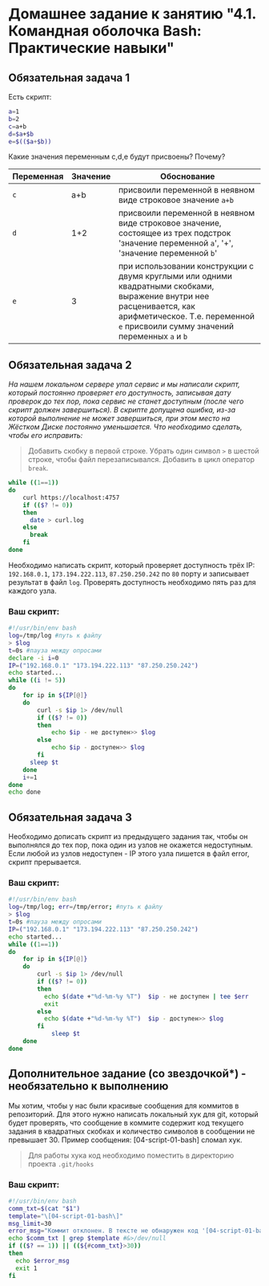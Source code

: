 # Домашнее задание к занятию "4.1. Командная оболочка Bash: Практические навыки"

## Обязательная задача 1

Есть скрипт:
```bash
a=1
b=2
c=a+b
d=$a+$b
e=$(($a+$b))
```

Какие значения переменным c,d,e будут присвоены? Почему?

| Переменная  | Значение | Обоснование                                                                                                                                                                                        |
| ------------- |----------|----------------------------------------------------------------------------------------------------------------------------------------------------------------------------------------------------|
| `c`  | a+b      | присвоили переменной в неявном виде строковое значение `a+b`                                                                                                                                       |
| `d`  | 1+2      | присвоили переменной в неявном виде строковое значение, состоящее из трех подстрок 'значение переменной `a`', '+', 'значение переменной `b`'                                                           |
| `e`  | 3        | при использовании конструкции с двумя круглыми или одними квадратными скобками, выражение внутри нее расценивается, как арифметическое. Т.е. переменной `e` присвоили сумму значений переменных `a` и `b` |


## Обязательная задача 2
_На нашем локальном сервере упал сервис и мы написали скрипт, который постоянно проверяет его доступность, записывая дату проверок до тех пор, пока сервис не станет доступным (после чего скрипт должен завершиться). В скрипте допущена ошибка, из-за которой выполнение не может завершиться, при этом место на Жёстком Диске постоянно уменьшается. Что необходимо сделать, чтобы его исправить:_  
> Добавить скобку в первой строке. Убрать один символ `>` в шестой строке, чтобы файл перезаписывался. Добавить в цикл оператор `break`.  
```bash
while ((1==1))
do
	curl https://localhost:4757
	if (($? != 0))
	then
	  date > curl.log
	else
	  break
	fi
done
```

Необходимо написать скрипт, который проверяет доступность трёх IP: `192.168.0.1`, `173.194.222.113`, `87.250.250.242` по `80` порту и записывает результат в файл `log`. Проверять доступность необходимо пять раз для каждого узла.

### Ваш скрипт:
```bash
#!/usr/bin/env bash
log=/tmp/log #путь к файлу
> $log
t=0s #пауза между опросами
declare -i i=0
IP=("192.168.0.1" "173.194.222.113" "87.250.250.242")
echo started...
while ((i != 5))
do
	for ip in ${IP[@]}
	do
	    curl -s $ip 1> /dev/null
	    if (($? != 0))
	    then
		    echo $ip - не доступен>> $log
        else
		    echo $ip - доступен>> $log
	    fi
      sleep $t
	done
	i+=1
done
echo done
```

## Обязательная задача 3
Необходимо дописать скрипт из предыдущего задания так, чтобы он выполнялся до тех пор, пока один из узлов не окажется недоступным. Если любой из узлов недоступен - IP этого узла пишется в файл error, скрипт прерывается.

### Ваш скрипт:
```bash
#!/usr/bin/env bash
log=/tmp/log; err=/tmp/error; #путь к файлу
> $log
t=0s #пауза между опросами
IP=("192.168.0.1" "173.194.222.113" "87.250.250.242")
echo started...
while ((1==1))
do
	for ip in ${IP[@]}
	do
		curl -s $ip 1> /dev/null
		if (($? != 0))
		then
		  echo $(date +"%d-%m-%y %T")  $ip - не доступен | tee $err
		  exit
		else
		  echo $(date +"%d-%m-%y %T")  $ip - доступен>> $log
		fi
      		sleep $t
	done
done
```

## Дополнительное задание (со звездочкой*) - необязательно к выполнению

Мы хотим, чтобы у нас были красивые сообщения для коммитов в репозиторий. Для этого нужно написать локальный хук для git, который будет проверять, что сообщение в коммите содержит код текущего задания в квадратных скобках и количество символов в сообщении не превышает 30. Пример сообщения: \[04-script-01-bash\] сломал хук.  
> Для работы хука код необходимо поместить в директорию проекта `.git/hooks`
### Ваш скрипт:
```bash
#!/usr/bin/env bash
comm_txt=$(cat "$1")
template="\[04-script-01-bash\]"
msg_limit=30
error_msg="Коммит отклонен. В тексте не обнаружен код '[04-script-01-bash]' или сообщение длиннее $msg_limit символов(а)"
echo $comm_txt | grep $template #&>/dev/null
if (($? == 1)) || ((${#comm_txt}>30))
then
  echo $error_msg
  exit 1
fi
```